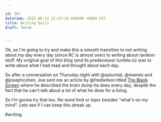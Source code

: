 ```yaml
---

id: 167
datetime: 2015-06-22 21:47:34.689499 +0000 UTC
title: Writing Daily
draft: false


---
```


Ok, so I'm going to try and make this a smooth transition to not writing about my day every day (since RC is almost over) to writing about random stuff. My original goal of this blog (and its predecessor tumble.io) was to write about what I had read and thought about each day.

So after a conversation on Thursday night with @saturnial, @mames and @josephcohen, Joe sent me an article by @fredwilson titled [The Blank Screen](http://avc.com/2015/06/the-blank-screen/) where he described the brain dump he does every day, despite the fact that he can't talk about a lot of what he does for a living.

So I'm gonna try that too. No word limit or topic besides "what's on my mind". Lets see if I can keep this streak up.

#writing

